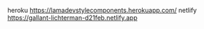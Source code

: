 heroku https://lamadevstylecomponents.herokuapp.com/
netlify https://gallant-lichterman-d21feb.netlify.app
